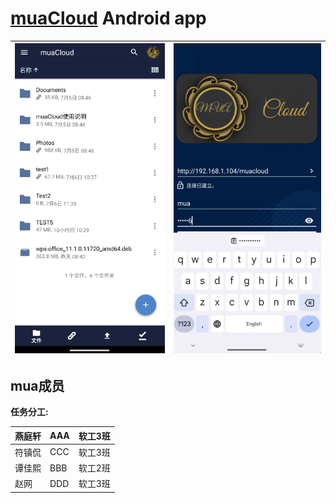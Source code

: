 # [muaCloud](mua@dlmu.edu.cn) Android app

| <img src="docs_resources/detail_view_device.png"> | <img src="docs_resources/spaces_device.png"> |
| ---------------------------------------------- | -------------------------------------------  | 

## mua成员

**任务分工:** <br>

| 燕庭轩 | AAA | 软工3班 |
|-----|-----|------|
| 符镇侃 | CCC | 软工3班 |
| 谭佳熙 | BBB | 软工2班 |
| 赵网  | DDD | 软工3班 |
